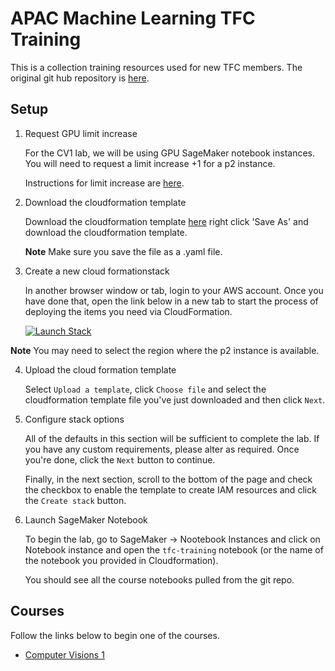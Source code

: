 # APAC Machine Learning TFC Training
This is a collection training resources used for new TFC members. The original git hub repository is [here](https://github.com/glyfnet/apac-tfc-training).

## Setup
1. Request GPU limit increase 
    
    For the CV1 lab, we will be using GPU SageMaker notebook instances. You will need to request a limit increase +1 for a p2 instance.

    Instructions for limit increase are [here](Setup.ipynb).

2. Download the cloudformation template

    Download the cloudformation template [here](/../../raw/master/mlu_computer_vision.yaml) right click 'Save As' and download the cloudformation template.

    **Note** Make sure you save the file as a .yaml file.

3. Create a new cloud formationstack

    In another browser window or tab, login to your AWS account. Once you have done that, open the link below in a new tab to start the process of deploying the items you need via CloudFormation.

    [![Launch Stack](https://s3.amazonaws.com/cloudformation-examples/cloudformation-launch-stack.png)](https://console.aws.amazon.com/cloudformation/home#/stacks/new?stackName=APAC-TFC-Training)

**Note** You may need to select the region where the p2 instance is available.

4. Upload the cloud formation template

    Select `Upload a template`,  click `Choose file` and select the cloudformation template file you've just downloaded and then click `Next`.

5. Configure stack options

    All of the defaults in this section will be sufficient to complete the lab. If you have any custom requirements, please alter as required. Once you're done, click the `Next` button to continue.

    Finally, in the next section, scroll to the bottom of the page and check the checkbox to enable the template to create IAM resources and click the `Create stack` button.

6. Launch SageMaker Notebook

    To begin the lab, go to SageMaker -> Nootebook Instances and click on Notebook instance and open the `tfc-training` notebook (or the name of the notebook you provided in Cloudformation).

    You should see all the course notebooks pulled from the git repo.

## Courses
Follow the links below to begin one of the courses.

* [Computer Visions 1](Computer_Vision_1)
